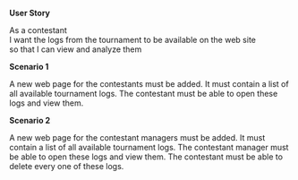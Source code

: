 **User Story**

As a contestant<br />
I want the logs from the tournament to be available on the web site<br />
so that I can view and analyze them<br />

**Scenario 1**

A new web page for the contestants must be added. It must contain a list of all available tournament logs. The contestant must be able to open these logs and view them.

**Scenario 2**

A new web page for the contestant managers must be added. It must contain a list of all available tournament logs. The contestant manager must be able to open these logs and view them. The contestant must be able to delete every one of these logs.